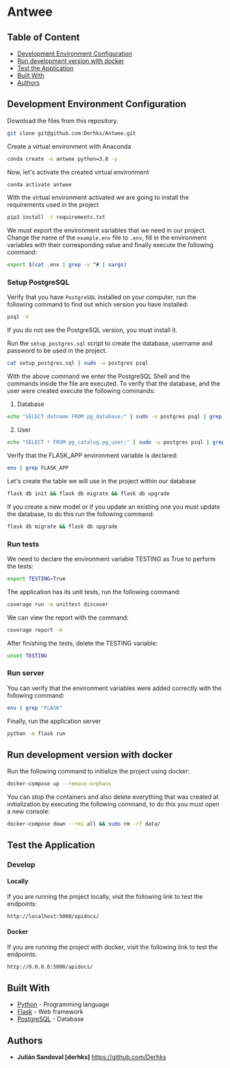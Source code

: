 # Antwee


## Table of Content

* [Development Environment Configuration](#development-environment-configuration)
* [Run development version with docker](#run-development-version-with-docker)
* [Test the Application](#test-the-application)
* [Built With](#built-with)
* [Authors](#authors)


## Development Environment Configuration

Download the files from this repository.

```bash
git clone git@github.com:Derhks/Antwee.git
```

Create a virtual environment with Anaconda

```bash
conda create -n antwee python=3.8 -y
```

Now, let's activate the created virtual environment

```bash
conda activate antwee
```

With the virtual environment activated we are going to install 
the requirements used in the project

```bash
pip3 install -r requirements.txt
```

We must export the environment variables that we need in our project. 
Change the name of the `example.env` file to `.env`, fill in the 
environment variables with their corresponding value and finally execute 
the following command:

```bash
export $(cat .env | grep -v ^# | xargs)
```

### Setup PostgreSQL

Verify that you have `PostgreSQL` installed on your computer, run the 
following command to find out which version you have installed:

```bash
psql -V
```

If you do not see the PostgreSQL version, you must install it.

Run the `setup_postgres.sql` script to create the database, username 
and password to be used in the project. 

```bash
cat setup_postgres.sql | sudo -u postgres psql
```

With the above command we enter the PostgreSQL Shell and the commands inside 
the file are executed. To verify that the database, and the user were created 
execute the following commands:

1. Database
```bash
echo "SELECT datname FROM pg_database;" | sudo -u postgres psql | grep antwee_db
```

2. User
```bash
echo "SELECT * FROM pg_catalog.pg_user;" | sudo -u postgres psql | grep derhks
```

Verify that the FLASK_APP environment variable is declared:

```bash
env | grep FLASK_APP
```

Let's create the table we will use in the project within our database

```bash
flask db init && flask db migrate && flask db upgrade
```

If you create a new model or if you update an existing one you 
must update the database, to do this run the following command:

```bash
flask db migrate && flask db upgrade
```


### Run tests
We need to declare the environment variable TESTING as True 
to perform the tests:

```bash
export TESTING=True
```

The application has its unit tests, run the following command:

```bash
coverage run -m unittest discover
```

We can view the report with the command:
  
```bash
coverage report -m
```

After finishing the tests, delete the TESTING variable:

```bash
unset TESTING
```


### Run server

You can verify that the environment variables were added 
correctly with the following command:

```bash
env | grep "FLASK"
```

Finally, run the application server

```bash
python -m flask run
```


## Run development version with docker

Run the following command to initialize the project using docker:

```bash
docker-compose up --remove-orphans
```

You can stop the containers and also delete everything that was 
created at initialization by executing the following command, to 
do this you must open a new console:

```bash
docker-compose down --rmi all && sudo rm -rf data/
```

## Test the Application

### Develop

#### Locally

If you are running the project locally, visit the following link to test the endpoints:

```bash
http://localhost:5000/apidocs/
```

#### Docker

If you are running the project with docker, visit the following link to test the endpoints:

```bash
http://0.0.0.0:5000/apidocs/
```

## Built With

- [Python](https://www.python.org/) - Programming language
- [Flask](https://flask.palletsprojects.com/en/1.1.x/) - Web framework
- [PostgreSQL](https://www.postgresql.org) - Database


## Authors
- **Julián Sandoval [derhks]** https://github.com/Derhks
